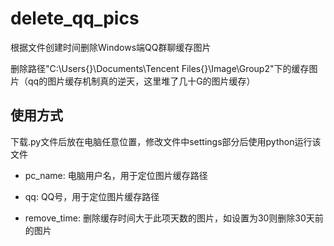 # delete_qq_pics

根据文件创建时间删除Windows端QQ群聊缓存图片

删除路径"C:\Users\{}\Documents\Tencent Files\{}\Image\Group2"下的缓存图片（qq的图片缓存机制真的逆天，这里堆了几十G的图片缓存）

## 使用方式

下载.py文件后放在电脑任意位置，修改文件中settings部分后使用python运行该文件

 - pc_name: 电脑用户名，用于定位图片缓存路径

 - qq: QQ号，用于定位图片缓存路径

 - remove_time: 删除缓存时间大于此项天数的图片，如设置为30则删除30天前的图片
